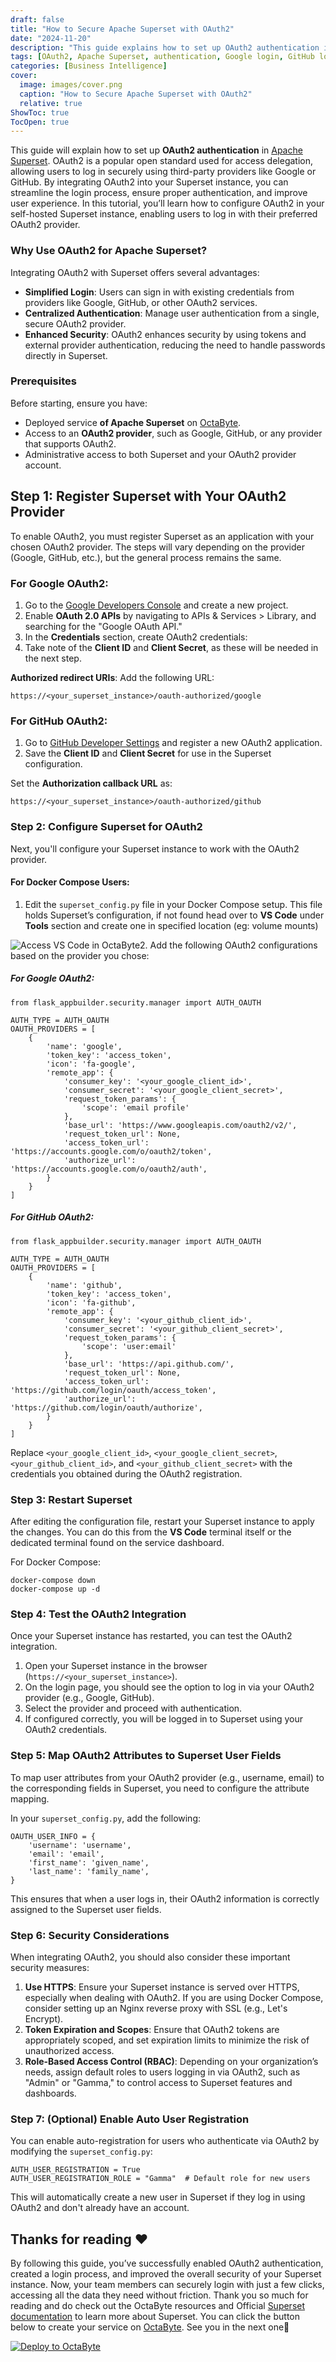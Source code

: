 ```yaml
---
draft: false
title: "How to Secure Apache Superset with OAuth2"
date: "2024-11-20"
description: "This guide explains how to set up OAuth2 authentication in Apache Superset, allowing users to log in securely via third-party providers like Google or GitHub. It covers registration, configuration, and testing of OAuth2 integration, along with security measures and user attribute mapping."
tags: [OAuth2, Apache Superset, authentication, Google login, GitHub login, security, Docker Compose, user management, token, OAuth2 provider, auto-registration, role-based access control, VS Code, configuration, API]
categories: [Business Intelligence]
cover:
  image: images/cover.png
  caption: "How to Secure Apache Superset with OAuth2"
  relative: true
ShowToc: true
TocOpen: true
---
```



This guide will explain how to set up **OAuth2 authentication** in [Apache Superset](https://octabyte.io/applications/business-intelligence/superset). OAuth2 is a popular open standard used for access delegation, allowing users to log in securely using third\-party providers like Google or GitHub. By integrating OAuth2 into your Superset instance, you can streamline the login process, ensure proper authentication, and improve user experience. In this tutorial, you’ll learn how to configure OAuth2 in your self\-hosted Superset instance, enabling users to log in with their preferred OAuth2 provider.

### Why Use OAuth2 for Apache Superset?

Integrating OAuth2 with Superset offers several advantages:

* **Simplified Login**: Users can sign in with existing credentials from providers like Google, GitHub, or other OAuth2 services.
* **Centralized Authentication**: Manage user authentication from a single, secure OAuth2 provider.
* **Enhanced Security**: OAuth2 enhances security by using tokens and external provider authentication, reducing the need to handle passwords directly in Superset.

### Prerequisites

Before starting, ensure you have:

* Deployed service **of Apache Superset** on [OctaByte](https://octabyte.io/applications/business-intelligence/superset).
* Access to an **OAuth2 provider**, such as Google, GitHub, or any provider that supports OAuth2\.
* Administrative access to both Superset and your OAuth2 provider account.

## Step 1: Register Superset with Your OAuth2 Provider

To enable OAuth2, you must register Superset as an application with your chosen OAuth2 provider. The steps will vary depending on the provider (Google, GitHub, etc.), but the general process remains the same.

### For Google OAuth2:

1. Go to the [Google Developers Console](https://console.developers.google.com/?ref=blog.octabyte.io) and create a new project.
2. Enable **OAuth 2\.0 APIs** by navigating to APIs \& Services \> Library, and searching for the "Google OAuth API."
3. In the **Credentials** section, create OAuth2 credentials:
4. Take note of the **Client ID** and **Client Secret**, as these will be needed in the next step.

**Authorized redirect URIs**: Add the following URL:


```
https://<your_superset_instance>/oauth-authorized/google

```
### For GitHub OAuth2:

1. Go to [GitHub Developer Settings](https://github.com/settings/developers?ref=blog.octabyte.io) and register a new OAuth2 application.
2. Save the **Client ID** and **Client Secret** for use in the Superset configuration.

Set the **Authorization callback URL** as:


```
https://<your_superset_instance>/oauth-authorized/github

```
### Step 2: Configure Superset for OAuth2

Next, you'll configure your Superset instance to work with the OAuth2 provider.

#### For Docker Compose Users:

1. Edit the `superset_config.py` file in your Docker Compose setup. This file holds Superset’s configuration, if not found head over to **VS Code**  under **Tools** section and create one in specified location (eg: volume mounts)

![Access VS Code in OctaByte](images/image-2.png)2. Add the following OAuth2 configurations based on the provider you chose:

##### For Google OAuth2:


```
from flask_appbuilder.security.manager import AUTH_OAUTH

AUTH_TYPE = AUTH_OAUTH
OAUTH_PROVIDERS = [
    {
        'name': 'google',
        'token_key': 'access_token',
        'icon': 'fa-google',
        'remote_app': {
            'consumer_key': '<your_google_client_id>',
            'consumer_secret': '<your_google_client_secret>',
            'request_token_params': {
                'scope': 'email profile'
            },
            'base_url': 'https://www.googleapis.com/oauth2/v2/',
            'request_token_url': None,
            'access_token_url': 'https://accounts.google.com/o/oauth2/token',
            'authorize_url': 'https://accounts.google.com/o/oauth2/auth',
        }
    }
]

```
##### For GitHub OAuth2:


```
from flask_appbuilder.security.manager import AUTH_OAUTH

AUTH_TYPE = AUTH_OAUTH
OAUTH_PROVIDERS = [
    {
        'name': 'github',
        'token_key': 'access_token',
        'icon': 'fa-github',
        'remote_app': {
            'consumer_key': '<your_github_client_id>',
            'consumer_secret': '<your_github_client_secret>',
            'request_token_params': {
                'scope': 'user:email'
            },
            'base_url': 'https://api.github.com/',
            'request_token_url': None,
            'access_token_url': 'https://github.com/login/oauth/access_token',
            'authorize_url': 'https://github.com/login/oauth/authorize',
        }
    }
]

```
Replace `<your_google_client_id>`, `<your_google_client_secret>`, `<your_github_client_id>`, and `<your_github_client_secret>` with the credentials you obtained during the OAuth2 registration.

### Step 3: Restart Superset

After editing the configuration file, restart your Superset instance to apply the changes. You can do this from the **VS Code** terminal itself or the dedicated terminal found on the service dashboard.

For Docker Compose:


```
docker-compose down
docker-compose up -d

```
### Step 4: Test the OAuth2 Integration

Once your Superset instance has restarted, you can test the OAuth2 integration.

1. Open your Superset instance in the browser (`https://<your_superset_instance>`).
2. On the login page, you should see the option to log in via your OAuth2 provider (e.g., Google, GitHub).
3. Select the provider and proceed with authentication.
4. If configured correctly, you will be logged in to Superset using your OAuth2 credentials.

### Step 5: Map OAuth2 Attributes to Superset User Fields

To map user attributes from your OAuth2 provider (e.g., username, email) to the corresponding fields in Superset, you need to configure the attribute mapping.

In your `superset_config.py`, add the following:


```
OAUTH_USER_INFO = {
    'username': 'username',
    'email': 'email',
    'first_name': 'given_name',
    'last_name': 'family_name',
}

```
This ensures that when a user logs in, their OAuth2 information is correctly assigned to the Superset user fields.

### Step 6: Security Considerations

When integrating OAuth2, you should also consider these important security measures:

1. **Use HTTPS**: Ensure your Superset instance is served over HTTPS, especially when dealing with OAuth2\. If you are using Docker Compose, consider setting up an Nginx reverse proxy with SSL (e.g., Let's Encrypt).
2. **Token Expiration and Scopes**: Ensure that OAuth2 tokens are appropriately scoped, and set expiration limits to minimize the risk of unauthorized access.
3. **Role\-Based Access Control (RBAC)**: Depending on your organization’s needs, assign default roles to users logging in via OAuth2, such as "Admin" or "Gamma," to control access to Superset features and dashboards.

### Step 7: (Optional) Enable Auto User Registration

You can enable auto\-registration for users who authenticate via OAuth2 by modifying the `superset_config.py`:


```
AUTH_USER_REGISTRATION = True
AUTH_USER_REGISTRATION_ROLE = "Gamma"  # Default role for new users

```
This will automatically create a new user in Superset if they log in using OAuth2 and don't already have an account.

## **Thanks for reading ❤️**

By following this guide, you’ve successfully enabled OAuth2 authentication, created a login process, and improved the overall security of your Superset instance. Now, your team members can securely login with just a few clicks, accessing all the data they need without friction. Thank you so much for reading and do check out the OctaByte resources and Official [Superset documentation](https://superset.apache.org/docs/intro/?ref=blog.octabyte.io) to learn more about Superset. You can click the button below to create your service on [OctaByte](https://octabyte.io/applications/business-intelligence/superset). See you in the next one👋




[![Deploy to OctaByte](/images/octabyte-deploy.png)](https://octabyte.io/applications/business-intelligence/superset)



